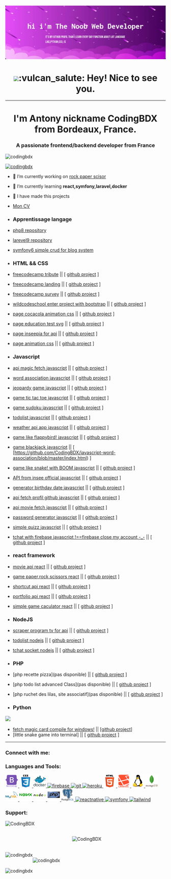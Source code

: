 
<p align="center">
<img width="680px" height="auto"  src="https://raw.githubusercontent.com/CodingBDX/CodingBDX/main/header.jpg" alt="my banner">
                                                                      
<h1 align=center><img src="https://emojis.slackmojis.com/emojis/images/1531849430/4246/blob-sunglasses.gif?1531849430" width="30"/>:vulcan_salute: Hey! Nice to see you.</h1>


<hr>
<h1 align="center">I'm Antony nickname CodingBDX from Bordeaux, France.</h1>
<h3 align="center">A passionate frontend/backend developer from France</h3>

<p align="left"> <img src="https://komarev.com/ghpvc/?username=codingbdx&label=Profile%20views&color=0e75b6&style=flat" alt="codingbdx" /> </p>

<p align="left"> <a href="https://github.com/ryo-ma/github-profile-trophy"><img src="https://github-profile-trophy.vercel.app/?username=codingbdx" alt="codingbdx" /></a> </p>

- 🔭 I’m currently working on [rock paper scisor](http://github.io/ssdf)

- 🌱 I’m currently learning **react,symfony,laravel,docker**

- 👯 I have made this projects 
- [Mon CV](http://htmlpreview.github.io/?https://github.com/CodingBDX/html-css/blob/main/prototype/cv-anto/index.html)
- <h3><red>Apprentissage langage</red></h3>
- [php8 repository](https://github.com/CodingBDX/php8) 
- [larevel9 repository](https://github.com/CodingBDX/laravel-9) 
- [symfony6 simple crud for blog system](https://github.com/CodingBDX/symfony) 
- <h3><red>HTML && CSS</red></h3>
- [freecodecamp tribute](https://tributecodingbdx.herokuapp.com/index.html) || [ [github project](https://github.com/CodingBDX/html-css/tree/main/training/freecodecamp/tribute_page) ]
- [freecodecamp landing](https://landingcodingbdx.herokuapp.com/index.html) || [ [github project](https://github.com/CodingBDX/html-css/tree/main/training/freecodecamp/landing_page) ]
- [freecodecamp survey](https://surveycodingbdx.herokuapp.com/index.html) || [ [github project](https://github.com/CodingBDX/html-css/tree/main/training/freecodecamp/survey_form) ]
- [wildcodeschool enter project with bootstrap](https://wildcodeschoolcodingbdx.herokuapp.com/index.html) || [ [github project](https://github.com/CodingBDX/wilcodeschool) ]
- [page cocacola animation css](http://htmlpreview.github.io/?https://github.com/CodingBDX/html-css/blob/main/prototype/cocacola/index.html) || [ [github project](https://github.com/CodingBDX/html-css/tree/main/prototype/education) ]
- [page education test svg](http://htmlpreview.github.io/?https://github.com/CodingBDX/html-css/blob/main/prototype/education/index.html) || [ [github project](https://github.com/CodingBDX/html-css/tree/main/prototype/cocacola) ]
- [page inseepia for api](http://htmlpreview.github.io/?https://github.com/CodingBDX/html-css/blob/main/prototype/fruitopia/index.html) || [ [github project](https://github.com/CodingBDX/html-css/tree/main/prototype/fruitopia) ]
- [page animation css](http://htmlpreview.github.io/?https://github.com/CodingBDX/html-css/blob/main/prototype/urban-fashion/index.html) || [ [github project](https://github.com/CodingBDX/html-css/tree/main/prototype/urban-fashion) ]
- <h3><red>Javascript</red></h3>
- [api magic fetch javascript](https://htmlpreview.github.io/?https://github.com/CodingBDX/javascript/blob/main/prototype/apimagic/index.html) || [ [github project](https://github.com/CodingBDX/javascript/tree/main/prototype/apimagic) ]
- [word association javascript](https://github.com/CodingBDX/javascript-word-association/blob/master/index.html) || [ [github project](https://htmlpreview.github.io/?https://github.com/CodingBDX/javascript-word-association/blob/master/index.html) ]
- [jeopardy game javascript](https://github.com/CodingBDX/geopardy/blob/master/index.html) || [ [github project](https://htmlpreview.github.io/?https://github.com/CodingBDX/geopardy/blob/master/index.html) ]
- [game tic tac toe javascript](https://htmlpreview.github.io/?https://github.com/CodingBDX/javascript/blob/main/prototype/tictactoe/index.html) || [ [github project](https://github.com/CodingBDX/javascript/tree/main/prototype/tictactoe) ]
- [game sudoku javascript](https://htmlpreview.github.io/?https://github.com/CodingBDX/javascript/blob/main/prototype/sudoku/index.html) || [ [github project](https://github.com/CodingBDX/javascript/tree/main/prototype/sudoku) ]
- [todolist javascript](https://codingbdxtodolist.herokuapp.com/index.html) || [ [github project](https://github.com/CodingBDX/javascript/tree/main/prototype/apimagic) ]
- [weather api app javascript](http://htmlpreview.github.io/?https://github.com/CodingBDX/javascript/blob/main/prototype/weather_app/index.html) || [ [github project](https://github.com/CodingBDX/javascript/tree/main/prototype/weather_app) ]
- [game like flappybird! javascript](https://flappycodingbdx.herokuapp.com/index.html) || [ [github project](https://github.com/CodingBDX/javascript/tree/main/prototype/flappy) ]
- [game blackjack javascript](https://htmlpreview.github.io/?https://github.com/CodingBDX/javascript-word-association/blob/master/index.html) || [ [https://github.com/CodingBDX/javascript-word-association/blob/master/index.html) ]
- [game like snake! with BOOM javascript](https://snakekaboomcodingbdx.herokuapp.com/index.html) || [ [github project](https://github.com/CodingBDX/javascript/tree/main/prototype/snakekaboom) ]
- [API from insee official javascript](https://htmlpreview.github.io/?https://github.com/CodingBDX/javascript/blob/main/prototype/api-insee/index.html) || [ [github project](https://github.com/CodingBDX/javascript/tree/main/prototype/api-insee) ]
- [generator birthday date javascript](https://htmlpreview.github.io/?https://github.com/CodingBDX/javascript/blob/main/prototype/birthday%20random/index.html) || [ [github project](https://github.com/CodingBDX/javascript/tree/main/prototype/birthday%20random) ]
- [api fetch profil github javascript](https://htmlpreview.github.io/?https://github.com/CodingBDX/javascript/blob/main/prototype/github-profil/index.html) || [ [github project](https://github.com/CodingBDX/javascript/tree/main/prototype/github-profil) ]
- [api movie fetch javascript](https://htmlpreview.github.io/?https://github.com/CodingBDX/javascript/blob/main/prototype/movie-app/index.html) || [ [github project](https://github.com/CodingBDX/javascript/tree/main/prototype/movie-app) ]
- [password generator javascript](https://htmlpreview.github.io/?https://github.com/CodingBDX/javascript/blob/main/prototype/password/index.html) || [ [github project](https://github.com/CodingBDX/javascript/tree/main/prototype/password) ]
- [simple quizz javascript](https://htmlpreview.github.io/?https://github.com/CodingBDX/javascript/blob/main/prototype/quizz-ninja/index.html) ||  [ [github project](https://github.com/CodingBDX/javascript/tree/main/prototype/quizz-ninja) ]
- [tchat with firebase javascript !==firebase close my account -_-](https://chat1codingbdx.herokuapp.com/index.html) ||  [ [github project](https://github.com/CodingBDX/javascript/tree/main/prototype/chatroom) ]
- <h3>react framework</h3>

- [movie api react](https://glacial-depths-44568.herokuapp.com) ||  [ [github project](https://github.com/CodingBDX/react-app-movie) ]
- [game paper,rock,scissors react](https://warm-journey-88259.herokuapp.com/) ||  [ [github project](https://github.com/CodingBDX/react-paper-rock) ]
- [shortcut api react](https://warm-ocean-38973.herokuapp.com/) ||  [ [github project](https://github.com/CodingBDX/react-shortcut) ]
- [portfolio api react](https://codingbdx.github.io/react-portfolio) ||  [ [github project](https://github.com/CodingBDX/react-portfolio) ]
- [simple game caculator react](https://reactnumbercodingbdx.herokuapp.com/index.html) ||  [ [github project](https://github.com/CodingBDX/react) ]
- <h3>NodeJS</h3>
- [scraper program tv for api](https://programtv.herokuapp.com/) ||  [ [github project](https://github.com/CodingBDX/nodejs) ]
- [todolist nodejs](https://codingbdx-todo.herokuapp.com/todo) ||  [ [github project](https://github.com/CodingBDX/nodejs-todo) ]
- [tchat socket nodejs](https://codingbdx-nodejs-chat.herokuapp.com/) ||  [ [github project](https://github.com/CodingBDX/nodejs-chat) ]
- <h3>PHP</h3>
- [php recette pizza](pas disponible) ||  [ [github project](https://github.com/CodingBDX/php-add-pizza) ]
- [php todo list advanced Class](pas disponible) ||  [ [github project](https://github.com/CodingBDX/php-todo) ]
- [php ruchet des lilas, site associatif](pas disponible) ||  [ [github project](https://github.com/CodingBDX/php-lerucherdeslilas) ]
- <h3>Python</h3>
[<img src="https://i.ytimg.com/vi/Hc79sDi3f0U/maxresdefault.jpg" width="50%">](https://streamable.com/uodns4 "Now in Android: 55")
- [fetch magic card compile for windows!](https://drive.google.com/file/d/1apnd46hGX5n61KTc3HEa5_ON2HVvxsgP/view?usp=sharing) ||  [[github project](https://github.com/CodingBDX/magic_proxy)]
- [little snake game into terminal] ||  [ [github project](https://github.com/CodingBDX/python/tree/main/prototype/snake) ]
<hr>
<h3 align="left">Connect with me:</h3>
<p align="left">
</p>

<h3 align="left">Languages and Tools:</h3>
<p align="left"> <a href="https://getbootstrap.com" target="_blank" rel="noreferrer"> <img src="https://raw.githubusercontent.com/devicons/devicon/master/icons/bootstrap/bootstrap-plain-wordmark.svg" alt="bootstrap" width="40" height="40"/> </a> <a href="https://www.w3schools.com/css/" target="_blank" rel="noreferrer"> <img src="https://raw.githubusercontent.com/devicons/devicon/master/icons/css3/css3-original-wordmark.svg" alt="css3" width="40" height="40"/> </a> <a href="https://www.docker.com/" target="_blank" rel="noreferrer"> <img src="https://raw.githubusercontent.com/devicons/devicon/master/icons/docker/docker-original-wordmark.svg" alt="docker" width="40" height="40"/> </a> <a href="https://firebase.google.com/" target="_blank" rel="noreferrer"> <img src="https://www.vectorlogo.zone/logos/firebase/firebase-icon.svg" alt="firebase" width="40" height="40"/> </a> <a href="https://git-scm.com/" target="_blank" rel="noreferrer"> <img src="https://www.vectorlogo.zone/logos/git-scm/git-scm-icon.svg" alt="git" width="40" height="40"/> </a> <a href="https://heroku.com" target="_blank" rel="noreferrer"> <img src="https://www.vectorlogo.zone/logos/heroku/heroku-icon.svg" alt="heroku" width="40" height="40"/> </a> <a href="https://www.w3.org/html/" target="_blank" rel="noreferrer"> <img src="https://raw.githubusercontent.com/devicons/devicon/master/icons/html5/html5-original-wordmark.svg" alt="html5" width="40" height="40"/> </a> <a href="https://laravel.com/" target="_blank" rel="noreferrer"> <img src="https://raw.githubusercontent.com/devicons/devicon/master/icons/laravel/laravel-plain-wordmark.svg" alt="laravel" width="40" height="40"/> </a> <a href="https://www.linux.org/" target="_blank" rel="noreferrer"> <img src="https://raw.githubusercontent.com/devicons/devicon/master/icons/linux/linux-original.svg" alt="linux" width="40" height="40"/> </a> <a href="https://www.mongodb.com/" target="_blank" rel="noreferrer"> <img src="https://raw.githubusercontent.com/devicons/devicon/master/icons/mongodb/mongodb-original-wordmark.svg" alt="mongodb" width="40" height="40"/> </a> <a href="https://www.mysql.com/" target="_blank" rel="noreferrer"> <img src="https://raw.githubusercontent.com/devicons/devicon/master/icons/mysql/mysql-original-wordmark.svg" alt="mysql" width="40" height="40"/> </a> <a href="https://www.nginx.com" target="_blank" rel="noreferrer"> <img src="https://raw.githubusercontent.com/devicons/devicon/master/icons/nginx/nginx-original.svg" alt="nginx" width="40" height="40"/> </a> <a href="https://nodejs.org" target="_blank" rel="noreferrer"> <img src="https://raw.githubusercontent.com/devicons/devicon/master/icons/nodejs/nodejs-original-wordmark.svg" alt="nodejs" width="40" height="40"/> </a> <a href="https://www.php.net" target="_blank" rel="noreferrer"> <img src="https://raw.githubusercontent.com/devicons/devicon/master/icons/php/php-original.svg" alt="php" width="40" height="40"/> </a> <a href="https://www.postgresql.org" target="_blank" rel="noreferrer"> <img src="https://raw.githubusercontent.com/devicons/devicon/master/icons/postgresql/postgresql-original-wordmark.svg" alt="postgresql" width="40" height="40"/> </a> <a href="https://reactnative.dev/" target="_blank" rel="noreferrer"> <img src="https://reactnative.dev/img/header_logo.svg" alt="reactnative" width="40" height="40"/> </a> <a href="https://symfony.com" target="_blank" rel="noreferrer"> <img src="https://symfony.com/logos/symfony_black_03.svg" alt="symfony" width="40" height="40"/> </a> <a href="https://tailwindcss.com/" target="_blank" rel="noreferrer"> <img src="https://www.vectorlogo.zone/logos/tailwindcss/tailwindcss-icon.svg" alt="tailwind" width="40" height="40"/> </a> </p>

<h3 align="left">Support:</h3>

<img align="left" src="https://www.codewars.com/users/CodingBDX/badges/large" height="50" width="210" alt="CodingBDX" /></a></p><br><br>
<p><a href="https://www.buymeacoffee.com/CodingBDX"> <img align="left" src="https://cdn.buymeacoffee.com/buttons/v2/default-yellow.png" height="50" width="210" alt="CodingBDX" /></a></p><br><br>

<p><img align="left" src="https://github-readme-stats.vercel.app/api/top-langs?username=codingbdx&show_icons=true&locale=en&layout=compact" alt="codingbdx" /></p>

<p>&nbsp;<img align="center" src="https://github-readme-stats.vercel.app/api?username=codingbdx&show_icons=true&locale=en" alt="codingbdx" /></p>

<p><img align="center" src="https://github-readme-streak-stats.herokuapp.com/?user=codingbdx&" alt="codingbdx" /></p>

